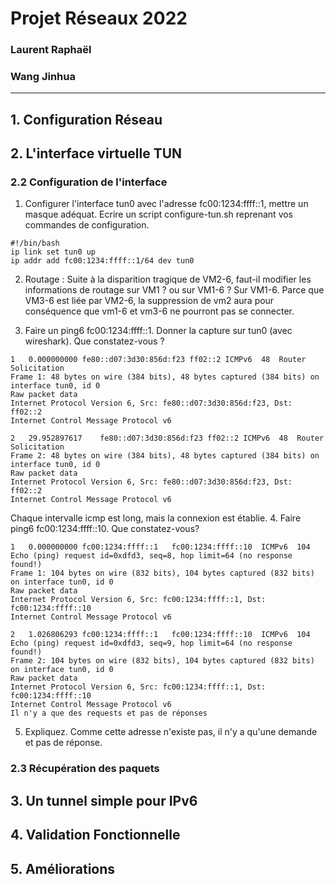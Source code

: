 # Projet Réseaux 2022
### Laurent Raphaël 
### Wang Jinhua
-------------------------------
## 1. Configuration Réseau
## 2. L'interface virtuelle TUN
### 2.2 Configuration de l'interface
1. Configurer l'interface tun0 avec l'adresse fc00:<zero-width space>1234:ffff::1, mettre un masque adéquat. Ecrire un script configure-tun.sh reprenant vos commandes de configuration.
```
#!/bin/bash
ip link set tun0 up
ip addr add fc00:1234:ffff::1/64 dev tun0
```
2. Routage : Suite à la disparition tragique de VM2-6, faut-il modifier les informations de routage sur VM1 ? ou sur VM1-6 ?
Sur VM1-6. Parce que VM3-6 est liée par VM2-6, la suppression de vm2 aura pour conséquence que vm1-6 et vm3-6 ne pourront pas se connecter.
   
3. Faire un ping6 fc00:<zero-width space>1234:ffff::1. Donner la capture sur tun0 (avec wireshark). Que constatez-vous ?
```
1	0.000000000	fe80::d07:3d30:856d:f23	ff02::2	ICMPv6	48	Router Solicitation
Frame 1: 48 bytes on wire (384 bits), 48 bytes captured (384 bits) on interface tun0, id 0
Raw packet data
Internet Protocol Version 6, Src: fe80::d07:3d30:856d:f23, Dst: ff02::2
Internet Control Message Protocol v6

2	29.952897617	fe80::d07:3d30:856d:f23	ff02::2	ICMPv6	48	Router Solicitation
Frame 2: 48 bytes on wire (384 bits), 48 bytes captured (384 bits) on interface tun0, id 0
Raw packet data
Internet Protocol Version 6, Src: fe80::d07:3d30:856d:f23, Dst: ff02::2
Internet Control Message Protocol v6
```
Chaque intervalle icmp est long, mais la connexion est établie.
4. Faire ping6 fc00:<zero-width space>1234:ffff::10. Que constatez-vous?
```
1	0.000000000	fc00:1234:ffff::1	fc00:1234:ffff::10	ICMPv6	104	Echo (ping) request id=0xdfd3, seq=8, hop limit=64 (no response found!)
Frame 1: 104 bytes on wire (832 bits), 104 bytes captured (832 bits) on interface tun0, id 0
Raw packet data
Internet Protocol Version 6, Src: fc00:1234:ffff::1, Dst: fc00:1234:ffff::10
Internet Control Message Protocol v6

2	1.026806293	fc00:1234:ffff::1	fc00:1234:ffff::10	ICMPv6	104	Echo (ping) request id=0xdfd3, seq=9, hop limit=64 (no response found!)
Frame 2: 104 bytes on wire (832 bits), 104 bytes captured (832 bits) on interface tun0, id 0
Raw packet data
Internet Protocol Version 6, Src: fc00:1234:ffff::1, Dst: fc00:1234:ffff::10
Internet Control Message Protocol v6
Il n'y a que des requests et pas de réponses
```
5. Expliquez.
Comme cette adresse n'existe pas, il n'y a qu'une demande et pas de réponse.

### 2.3 Récupération des paquets
## 3. Un tunnel simple pour IPv6
## 4. Validation Fonctionnelle
## 5. Améliorations
